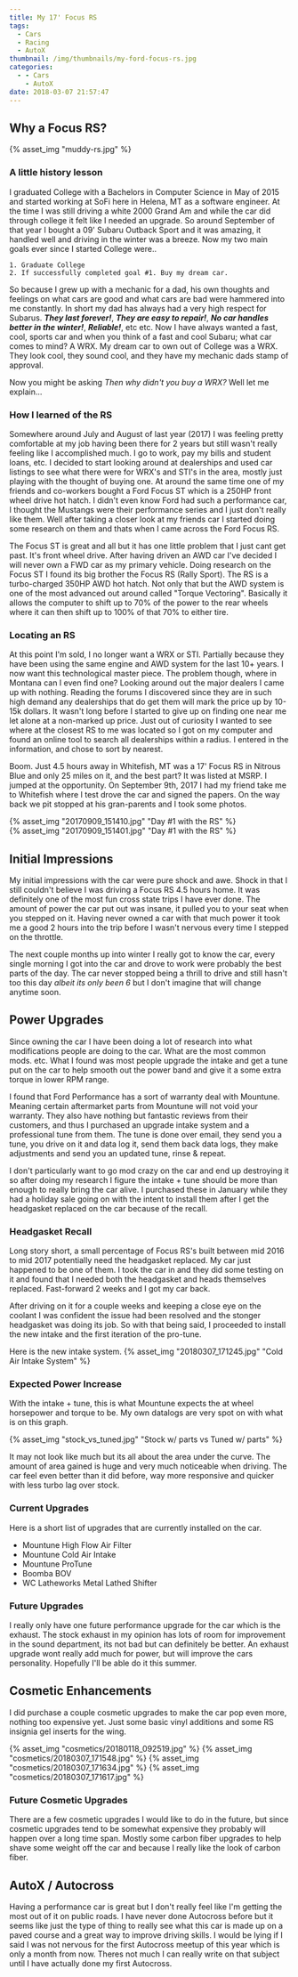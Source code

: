 ```yaml
---
title: My 17' Focus RS
tags:
  - Cars
  - Racing
  - AutoX
thumbnail: /img/thumbnails/my-ford-focus-rs.jpg
categories:
  - - Cars
    - AutoX
date: 2018-03-07 21:57:47
---
```




## Why a Focus RS?

{% asset_img "muddy-rs.jpg" %}

### A little history lesson
I graduated College with a Bachelors in Computer Science in May of 2015 and started working at SoFi here in Helena, MT as a software engineer. At the time I was still driving a white 2000 Grand Am and while the car did through college it felt like I needed an upgrade. So around September of that year I bought a 09' Subaru Outback Sport and it was amazing, it handled well and driving in the winter was a breeze. Now my two main goals ever since I started College were..  

	1. Graduate College
	2. If successfully completed goal #1. Buy my dream car.

So because I grew up with a mechanic for a dad, his own thoughts and feelings on what cars are good and what cars are bad were hammered into me constantly. In short my dad has always had a very high respect for Subarus. **_They last forever!_**, **_They are easy to repair!_**, **_No car handles better in the winter!_**, **_Reliable!_**, etc etc. Now I have always wanted a fast, cool, sports car and when you think of a fast and cool Subaru; what car comes to mind? A WRX. My dream car to own out of College was a WRX. They look cool, they sound cool, and they have my mechanic dads stamp of approval. 

Now you might be asking _Then why didn't you buy a WRX?_ Well let me explain... 

### How I learned of the RS
Somewhere around July and August of last year (2017) I was feeling pretty comfortable at my job having been there for 2 years but still wasn't really feeling like I accomplished much. I go to work, pay my bills and student loans, etc. I decided to start looking around at dealerships and used car listings to see what there were for WRX's and STI's in the area, mostly just playing with the thought of buying one. At around the same time one of my friends and co-workers bought a Ford Focus ST which is a 250HP front wheel drive hot hatch. I didn't even know Ford had such a performance car, I thought the Mustangs were their performance series and I just don't really like them. Well after taking a closer look at my friends car I started doing some research on them and thats when I came across the Ford Focus RS.

The Focus ST is great and all but it has one little problem that I just cant get past. It's front wheel drive. After having driven an AWD car I've decided I will never own a FWD car as my primary vehicle. Doing research on the Focus ST I found its big brother the Focus RS (Rally Sport). The RS is a turbo-charged 350HP AWD hot hatch. Not only that but the AWD system is one of the most advanced out around called "Torque Vectoring". Basically it allows the computer to shift up to 70% of the power to the rear wheels where it can then shift up to 100% of that 70% to either tire.

### Locating an RS
At this point I'm sold, I no longer want a WRX or STI. Partially because they have been using the same engine and AWD system for the last 10+ years. I now want this technological master piece. The problem though, where in Montana can I even find one? Looking around out the major dealers I came up with nothing. Reading the forums I discovered since they are in such high demand any dealerships that do get them will mark the price up by 10-15k dollars. It wasn't long before I started to give up on finding one near me let alone at a non-marked up price. Just out of curiosity I wanted to see where at the closest RS to me was located so I got on my computer and found an online tool to search all dealerships within a radius. I entered in the information, and chose to sort by nearest. 

Boom. Just 4.5 hours away in Whitefish, MT was a 17' Focus RS in Nitrous Blue and only 25 miles on it, and the best part? It was listed at MSRP. I jumped at the opportunity. On September 9th, 2017 I had my friend take me to Whitefish where I test drove the car and signed the papers. On the way back we pit stopped at his gran-parents and I took some photos. 

{% asset_img "20170909_151410.jpg" "Day #1 with the RS" %}
</br>
{% asset_img "20170909_151401.jpg" "Day #1 with the RS" %}

## Initial Impressions

My initial impressions with the car were pure shock and awe. Shock in that I still couldn't believe I was driving a Focus RS 4.5 hours home. It was definitely one of the most fun cross state trips I have ever done. The amount of power the car put out was insane, it pulled you to your seat when you stepped on it. Having never owned a car with that much power it took me a good 2 hours into the trip before I wasn't nervous every time I stepped on the throttle. 

The next couple months up into winter I really got to know the car, every single morning I got into the car and drove to work were probably the best parts of the day. The car never stopped being a thrill to drive and still hasn't too this day _albeit its only been 6_ but I don't imagine that will change anytime soon. 

## Power Upgrades

Since owning the car I have been doing a lot of research into what modifications people are doing to the car. What are the most common mods. etc. What I found was most people upgrade the intake and get a tune put on the car to help smooth out the power band and give it a some extra torque in lower RPM range. 

I found that Ford Performance has a sort of warranty deal with Mountune. Meaning certain aftermarket parts from Mountune will not void your warranty. They also have nothing but fantastic reviews from their customers, and thus I purchased an upgrade intake system and a professional tune from them. The tune is done over email, they send you a tune, you drive on it and data log it, send them back data logs, they make adjustments and send you an updated tune, rinse & repeat. 

I don't particularly want to go mod crazy on the car and end up destroying it so after doing my research I figure the intake + tune should be more than enough to really bring the car alive. I purchased these in January while they had a holiday sale going on with the intent to install them after I get the headgasket replaced on the car because of the recall.

### Headgasket Recall

Long story short, a small percentage of Focus RS's built between mid 2016 to mid 2017 potentially need the headgasket replaced. My car just happened to be one of them. I took the car in and they did some testing on it and found that I needed both the headgasket and heads themselves replaced. Fast-forward 2 weeks and I got my car back. 

After driving on it for a couple weeks and keeping a close eye on the coolant I was confident the issue had been resolved and the stonger headgasket was doing its job. So with that being said, I proceeded to install the new intake and the first iteration of the pro-tune. 

Here is the new intake system.
{% asset_img "20180307_171245.jpg" "Cold Air Intake System" %}

### Expected Power Increase

With the intake + tune, this is what Mountune expects the at wheel horsepower and torque to be. My own datalogs are very spot on with what is on this graph.

{% asset_img "stock_vs_tuned.jpg" "Stock w/ parts vs Tuned w/ parts" %}

It may not look like much but its all about the area under the curve. The amount of area gained is huge and very much noticeable when driving. The car feel even better than it did before, way more responsive and quicker with less turbo lag over stock.

### Current Upgrades

Here is a short list of upgrades that are currently installed on the car.

* Mountune High Flow Air Filter
* Mountune Cold Air Intake
* Mountune ProTune
* Boomba BOV
* WC Latheworks	Metal Lathed Shifter


### Future Upgrades

I really only have one future performance upgrade for the car which is the exhaust. The stock exhaust in my opinion has lots of room for improvement in the sound department, its not bad but can definitely be better. An exhaust upgrade wont really add much for power, but will improve the cars personality. Hopefully I'll be able do it this summer. 

## Cosmetic Enhancements

I did purchase a couple cosmetic upgrades to make the car pop even more, nothing too expensive yet. Just some basic vinyl additions and some RS insignia gel inserts for the wing.

{% asset_img "cosmetics/20180118_092519.jpg" %}
{% asset_img "cosmetics/20180307_171548.jpg" %}
{% asset_img "cosmetics/20180307_171634.jpg" %}
{% asset_img "cosmetics/20180307_171617.jpg" %}
</br>
### Future Cosmetic Upgrades

There are a few cosmetic upgrades I would like to do in the future, but since cosmetic upgrades tend to be somewhat expensive they probably will happen over a long time span. Mostly some carbon fiber upgrades to help shave some weight off the car and because I really like the look of carbon fiber.

## AutoX / Autocross

Having a performance car is great but I don't really feel like I'm getting the most out of it on public roads. I have never done Autocross before but it seems like just the type of thing to really see what this car is made up on a paved course and a great way to improve driving skills. I would be lying if I said I was not nervous for the first Autocross meetup of this year which is only a month from now. Theres not much I can really write on that subject until I have actually done my first Autocross. 

   
